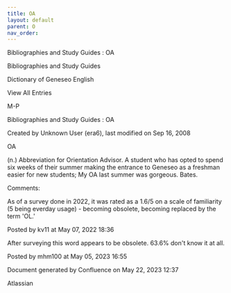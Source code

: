 ```yaml
---
title: OA
layout: default
parent: O
nav_order:
---
```


Bibliographies and Study Guides : OA

Bibliographies and Study Guides

Dictionary of Geneseo English

View All Entries

M-P

Bibliographies and Study Guides : OA

Created by  Unknown User (era6), last modified on Sep 16, 2008

OA

(n.) Abbreviation for Orientation Advisor. A student who has opted to spend six weeks of their summer making the entrance to Geneseo as a freshman easier for new students; My OA last summer was gorgeous. Bates.

Comments:

As of a survey done in 2022, it was rated as a 1.6/5 on a scale of familiarity (5 being everday usage) - becoming obsolete, becoming replaced by the term 'OL.'

Posted by kv11 at May 07, 2022 18:36

After surveying this word appears to be obsolete. 63.6% don't know it at all.

Posted by mhm100 at May 05, 2023 16:55

Document generated by Confluence on May 22, 2023 12:37

Atlassian
